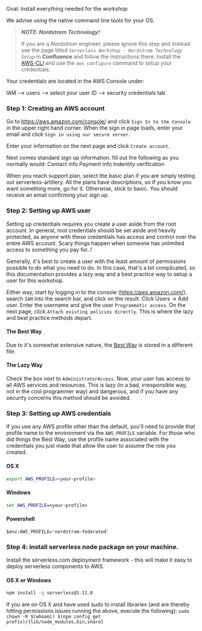 Goal: Install everything needed for the workshop

We advise using the native command line tools for your OS.
> **_NOTE: Nordstrom Technology!_**
>
> If you are a _Nordstrom_ engineer, please ignore this step and instead see the page titled _`Serverless Workshop - Nordstrom Technology Setup`_ in **Confluence** and follow the instructions there.
Install the [AWS-CLI](SETUP-AWS-CLI.md) and use the `aws configure` command to setup your credentials.

Your credentials are located in the AWS Console under:

IAM --> users --> select your user ID --> security credentials tab


### Step 1: Creating an AWS account
Go to https://aws.amazon.com/console/ and click `Sign In to the Console` in the upper right hand corner. When the sign in page loads, enter your email and click `Sign in using our secure server`.

Enter your information on the next page and click `Create account`.

Next comes standard sign up information. fill out the following as you normally would:
    Contact info
    Payment info
    Indentity verification
    
When you reach support plan, select the basic plan if you are simply testing out serverless-artillery. All the plans have descriptions, so if you know you want something more, go for it. Otherwise, stick to basic. You should receive an email confirming your sign up. 


### Step 2: Setting up AWS user
Setting up credentials requires you create a user aside from the root account. In general, root credentials should be set aside and heavily protected, as anyone with these credentials has access and control over the entire AWS account. Scary things happen when someone has unlimited access to something you pay for..!

Generally, it's best to create a user with the least amount of permissions possible to do what you need to do. In this case, that's a bit complicated, so this documentation provides a lazy way and a best practice way to setup a user for this workshop. 

Either way, start by logging in to the console (https://aws.amazon.com/), search `IAM` into the search bar, and click on the result. Click Users -> Add user. Enter the username and give the user `Programmatic access`. On the next page, click `Attach existing policies directly`. This is where the lazy and best practice methods depart.

#### The Best Way
Due to it's somewhat extensive nature, the [Best Way](LEAST-PERMISSIONS-USER.md) is stored in a different file.

#### The Lazy Way
Check the box next to `AdministratorAccess`. Now, your user has access to all AWS services and resources. This is lazy (in a bad, irresponsible way, not in the cool programmer way) and dangerous, and if you have any security concerns this method should be avoided. 


### Step 3: Setting up AWS credentials
If you use any AWS profile other than the default, you'll need to provide that profile name to the environment via the `AWS_PROFILE` variable. For those who did things the Best Way, use the profile name associated with the credentials you just made that allow the user to assume the role you created.

#### OS X
```sh
export AWS_PROFILE=<your-profile>
```

#### Windows
```bat
set AWS_PROFILE=<your-profile>
```

#### Powershell
```
$env:AWS_PROFILE='nordstrom-federated'
```

### Step 4: install serverless node package on your machine.

Install the serverless.com deployment framework - this will make it easy to deploy serverless components to AWS.

#### OS X or Windows
```sh
npm install -g serverless@1.11.0
```

If you are on OS X and have used sudo to install libraries (and are thereby hitting permissions issues running the above, execute the following): 
`sudo chown -R $(whoami) $(npm config get prefix)/{lib/node_modules,bin,share}`

